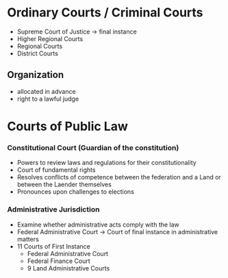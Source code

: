 # Ordinary Courts / Criminal Courts
- Supreme Court of Justice -> final instance
- Higher Regional Courts
- Regional Courts
- District Courts
## Organization
- allocated in advance
- right to a lawful judge
# Courts of Public Law
### Constitutional Court (Guardian of the constitution)
- Powers to review laws and regulations for their constitutionality
- Court of fundamental rights
- Resolves conflicts of competence between the federation and a Land or between the Laender themselves
- Pronounces upon challenges to elections
### Administrative Jurisdiction
- Examine whether administrative acts comply with the law
- Federal Administrative Court -> Court of final instance in administrative matters
-  11 Courts of First Instance
	- Federal Administrative Court
	- Federal Finance Court
	- 9 Land Administrative Courts